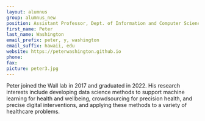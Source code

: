 ```yaml
---
layout: alumnus
group: alumnus_new
position: Assistant Professor, Dept. of Information and Computer Sciences, University of Hawai‘i at MĀNOA
first_name: Peter
last_name: Washington
email_prefix: peter, y, washington
email_suffix: hawaii, edu
website: https://peterwashington.github.io
phone:
fax:
picture: peter3.jpg
---
```


Peter joined the Wall lab in 2017 and graduated in 2022. His research interests include developing data science methods to support machine learning for health and wellbeing, crowdsourcing for precision health, and precise digital interventions, and applying these methods to a variety of healthcare problems.
